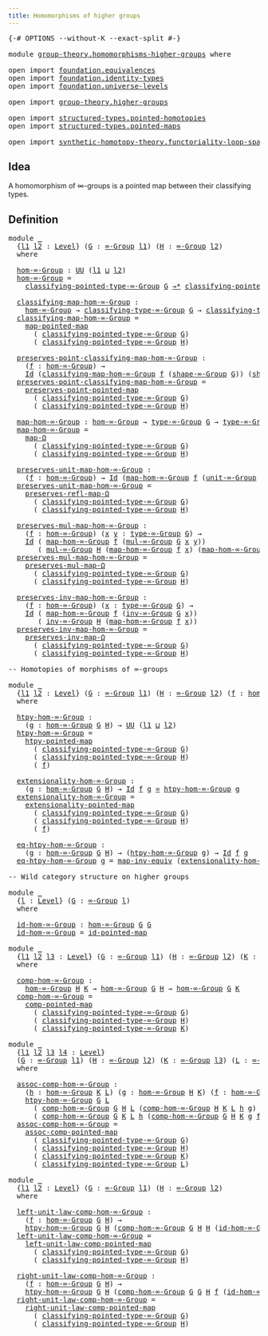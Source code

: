 ```yaml
---
title: Homomorphisms of higher groups
---
```


<pre class="Agda"><a id="56" class="Symbol">{-#</a> <a id="60" class="Keyword">OPTIONS</a> <a id="68" class="Pragma">--without-K</a> <a id="80" class="Pragma">--exact-split</a> <a id="94" class="Symbol">#-}</a>

<a id="99" class="Keyword">module</a> <a id="106" href="group-theory.homomorphisms-higher-groups.html" class="Module">group-theory.homomorphisms-higher-groups</a> <a id="147" class="Keyword">where</a>

<a id="154" class="Keyword">open</a> <a id="159" class="Keyword">import</a> <a id="166" href="foundation.equivalences.html" class="Module">foundation.equivalences</a>
<a id="190" class="Keyword">open</a> <a id="195" class="Keyword">import</a> <a id="202" href="foundation.identity-types.html" class="Module">foundation.identity-types</a>
<a id="228" class="Keyword">open</a> <a id="233" class="Keyword">import</a> <a id="240" href="foundation.universe-levels.html" class="Module">foundation.universe-levels</a>

<a id="268" class="Keyword">open</a> <a id="273" class="Keyword">import</a> <a id="280" href="group-theory.higher-groups.html" class="Module">group-theory.higher-groups</a>

<a id="308" class="Keyword">open</a> <a id="313" class="Keyword">import</a> <a id="320" href="structured-types.pointed-homotopies.html" class="Module">structured-types.pointed-homotopies</a>
<a id="356" class="Keyword">open</a> <a id="361" class="Keyword">import</a> <a id="368" href="structured-types.pointed-maps.html" class="Module">structured-types.pointed-maps</a>

<a id="399" class="Keyword">open</a> <a id="404" class="Keyword">import</a> <a id="411" href="synthetic-homotopy-theory.functoriality-loop-spaces.html" class="Module">synthetic-homotopy-theory.functoriality-loop-spaces</a>
</pre>
## Idea

A homomorphism of ∞-groups is a pointed map between their classifying types.

## Definition

<pre class="Agda"><a id="578" class="Keyword">module</a> <a id="585" href="group-theory.homomorphisms-higher-groups.html#585" class="Module">_</a>
  <a id="589" class="Symbol">{</a><a id="590" href="group-theory.homomorphisms-higher-groups.html#590" class="Bound">l1</a> <a id="593" href="group-theory.homomorphisms-higher-groups.html#593" class="Bound">l2</a> <a id="596" class="Symbol">:</a> <a id="598" href="Agda.Primitive.html#597" class="Postulate">Level</a><a id="603" class="Symbol">}</a> <a id="605" class="Symbol">(</a><a id="606" href="group-theory.homomorphisms-higher-groups.html#606" class="Bound">G</a> <a id="608" class="Symbol">:</a> <a id="610" href="group-theory.higher-groups.html#1633" class="Function">∞-Group</a> <a id="618" href="group-theory.homomorphisms-higher-groups.html#590" class="Bound">l1</a><a id="620" class="Symbol">)</a> <a id="622" class="Symbol">(</a><a id="623" href="group-theory.homomorphisms-higher-groups.html#623" class="Bound">H</a> <a id="625" class="Symbol">:</a> <a id="627" href="group-theory.higher-groups.html#1633" class="Function">∞-Group</a> <a id="635" href="group-theory.homomorphisms-higher-groups.html#593" class="Bound">l2</a><a id="637" class="Symbol">)</a>
  <a id="641" class="Keyword">where</a>

  <a id="650" href="group-theory.homomorphisms-higher-groups.html#650" class="Function">hom-∞-Group</a> <a id="662" class="Symbol">:</a> <a id="664" href="foundation-core.universe-levels.html#235" class="Primitive">UU</a> <a id="667" class="Symbol">(</a><a id="668" href="group-theory.homomorphisms-higher-groups.html#590" class="Bound">l1</a> <a id="671" href="Agda.Primitive.html#810" class="Primitive Operator">⊔</a> <a id="673" href="group-theory.homomorphisms-higher-groups.html#593" class="Bound">l2</a><a id="675" class="Symbol">)</a>
  <a id="679" href="group-theory.homomorphisms-higher-groups.html#650" class="Function">hom-∞-Group</a> <a id="691" class="Symbol">=</a>
    <a id="697" href="group-theory.higher-groups.html#1799" class="Function">classifying-pointed-type-∞-Group</a> <a id="730" href="group-theory.homomorphisms-higher-groups.html#606" class="Bound">G</a> <a id="732" href="structured-types.pointed-maps.html#968" class="Function Operator">→*</a> <a id="735" href="group-theory.higher-groups.html#1799" class="Function">classifying-pointed-type-∞-Group</a> <a id="768" href="group-theory.homomorphisms-higher-groups.html#623" class="Bound">H</a>

  <a id="773" href="group-theory.homomorphisms-higher-groups.html#773" class="Function">classifying-map-hom-∞-Group</a> <a id="801" class="Symbol">:</a>
    <a id="807" href="group-theory.homomorphisms-higher-groups.html#650" class="Function">hom-∞-Group</a> <a id="819" class="Symbol">→</a> <a id="821" href="group-theory.higher-groups.html#1895" class="Function">classifying-type-∞-Group</a> <a id="846" href="group-theory.homomorphisms-higher-groups.html#606" class="Bound">G</a> <a id="848" class="Symbol">→</a> <a id="850" href="group-theory.higher-groups.html#1895" class="Function">classifying-type-∞-Group</a> <a id="875" href="group-theory.homomorphisms-higher-groups.html#623" class="Bound">H</a>
  <a id="879" href="group-theory.homomorphisms-higher-groups.html#773" class="Function">classifying-map-hom-∞-Group</a> <a id="907" class="Symbol">=</a>
    <a id="913" href="structured-types.pointed-maps.html#1528" class="Function">map-pointed-map</a>
      <a id="935" class="Symbol">(</a> <a id="937" href="group-theory.higher-groups.html#1799" class="Function">classifying-pointed-type-∞-Group</a> <a id="970" href="group-theory.homomorphisms-higher-groups.html#606" class="Bound">G</a><a id="971" class="Symbol">)</a>
      <a id="979" class="Symbol">(</a> <a id="981" href="group-theory.higher-groups.html#1799" class="Function">classifying-pointed-type-∞-Group</a> <a id="1014" href="group-theory.homomorphisms-higher-groups.html#623" class="Bound">H</a><a id="1015" class="Symbol">)</a>

  <a id="1020" href="group-theory.homomorphisms-higher-groups.html#1020" class="Function">preserves-point-classifying-map-hom-∞-Group</a> <a id="1064" class="Symbol">:</a>
    <a id="1070" class="Symbol">(</a><a id="1071" href="group-theory.homomorphisms-higher-groups.html#1071" class="Bound">f</a> <a id="1073" class="Symbol">:</a> <a id="1075" href="group-theory.homomorphisms-higher-groups.html#650" class="Function">hom-∞-Group</a><a id="1086" class="Symbol">)</a> <a id="1088" class="Symbol">→</a>
    <a id="1094" href="foundation-core.identity-types.html#1767" class="Datatype">Id</a> <a id="1097" class="Symbol">(</a><a id="1098" href="group-theory.homomorphisms-higher-groups.html#773" class="Function">classifying-map-hom-∞-Group</a> <a id="1126" href="group-theory.homomorphisms-higher-groups.html#1071" class="Bound">f</a> <a id="1128" class="Symbol">(</a><a id="1129" href="group-theory.higher-groups.html#2014" class="Function">shape-∞-Group</a> <a id="1143" href="group-theory.homomorphisms-higher-groups.html#606" class="Bound">G</a><a id="1144" class="Symbol">))</a> <a id="1147" class="Symbol">(</a><a id="1148" href="group-theory.higher-groups.html#2014" class="Function">shape-∞-Group</a> <a id="1162" href="group-theory.homomorphisms-higher-groups.html#623" class="Bound">H</a><a id="1163" class="Symbol">)</a>
  <a id="1167" href="group-theory.homomorphisms-higher-groups.html#1020" class="Function">preserves-point-classifying-map-hom-∞-Group</a> <a id="1211" class="Symbol">=</a>
    <a id="1217" href="structured-types.pointed-maps.html#1628" class="Function">preserves-point-pointed-map</a>
      <a id="1251" class="Symbol">(</a> <a id="1253" href="group-theory.higher-groups.html#1799" class="Function">classifying-pointed-type-∞-Group</a> <a id="1286" href="group-theory.homomorphisms-higher-groups.html#606" class="Bound">G</a><a id="1287" class="Symbol">)</a>
      <a id="1295" class="Symbol">(</a> <a id="1297" href="group-theory.higher-groups.html#1799" class="Function">classifying-pointed-type-∞-Group</a> <a id="1330" href="group-theory.homomorphisms-higher-groups.html#623" class="Bound">H</a><a id="1331" class="Symbol">)</a>

  <a id="1336" href="group-theory.homomorphisms-higher-groups.html#1336" class="Function">map-hom-∞-Group</a> <a id="1352" class="Symbol">:</a> <a id="1354" href="group-theory.homomorphisms-higher-groups.html#650" class="Function">hom-∞-Group</a> <a id="1366" class="Symbol">→</a> <a id="1368" href="group-theory.higher-groups.html#2839" class="Function">type-∞-Group</a> <a id="1381" href="group-theory.homomorphisms-higher-groups.html#606" class="Bound">G</a> <a id="1383" class="Symbol">→</a> <a id="1385" href="group-theory.higher-groups.html#2839" class="Function">type-∞-Group</a> <a id="1398" href="group-theory.homomorphisms-higher-groups.html#623" class="Bound">H</a>
  <a id="1402" href="group-theory.homomorphisms-higher-groups.html#1336" class="Function">map-hom-∞-Group</a> <a id="1418" class="Symbol">=</a>
    <a id="1424" href="synthetic-homotopy-theory.functoriality-loop-spaces.html#1184" class="Function">map-Ω</a>
      <a id="1436" class="Symbol">(</a> <a id="1438" href="group-theory.higher-groups.html#1799" class="Function">classifying-pointed-type-∞-Group</a> <a id="1471" href="group-theory.homomorphisms-higher-groups.html#606" class="Bound">G</a><a id="1472" class="Symbol">)</a>
      <a id="1480" class="Symbol">(</a> <a id="1482" href="group-theory.higher-groups.html#1799" class="Function">classifying-pointed-type-∞-Group</a> <a id="1515" href="group-theory.homomorphisms-higher-groups.html#623" class="Bound">H</a><a id="1516" class="Symbol">)</a>

  <a id="1521" href="group-theory.homomorphisms-higher-groups.html#1521" class="Function">preserves-unit-map-hom-∞-Group</a> <a id="1552" class="Symbol">:</a>
    <a id="1558" class="Symbol">(</a><a id="1559" href="group-theory.homomorphisms-higher-groups.html#1559" class="Bound">f</a> <a id="1561" class="Symbol">:</a> <a id="1563" href="group-theory.homomorphisms-higher-groups.html#650" class="Function">hom-∞-Group</a><a id="1574" class="Symbol">)</a> <a id="1576" class="Symbol">→</a> <a id="1578" href="foundation-core.identity-types.html#1767" class="Datatype">Id</a> <a id="1581" class="Symbol">(</a><a id="1582" href="group-theory.homomorphisms-higher-groups.html#1336" class="Function">map-hom-∞-Group</a> <a id="1598" href="group-theory.homomorphisms-higher-groups.html#1559" class="Bound">f</a> <a id="1600" class="Symbol">(</a><a id="1601" href="group-theory.higher-groups.html#2919" class="Function">unit-∞-Group</a> <a id="1614" href="group-theory.homomorphisms-higher-groups.html#606" class="Bound">G</a><a id="1615" class="Symbol">))</a> <a id="1618" class="Symbol">(</a><a id="1619" href="group-theory.higher-groups.html#2919" class="Function">unit-∞-Group</a> <a id="1632" href="group-theory.homomorphisms-higher-groups.html#623" class="Bound">H</a><a id="1633" class="Symbol">)</a>
  <a id="1637" href="group-theory.homomorphisms-higher-groups.html#1521" class="Function">preserves-unit-map-hom-∞-Group</a> <a id="1668" class="Symbol">=</a>
    <a id="1674" href="synthetic-homotopy-theory.functoriality-loop-spaces.html#1324" class="Function">preserves-refl-map-Ω</a>
      <a id="1701" class="Symbol">(</a> <a id="1703" href="group-theory.higher-groups.html#1799" class="Function">classifying-pointed-type-∞-Group</a> <a id="1736" href="group-theory.homomorphisms-higher-groups.html#606" class="Bound">G</a><a id="1737" class="Symbol">)</a>
      <a id="1745" class="Symbol">(</a> <a id="1747" href="group-theory.higher-groups.html#1799" class="Function">classifying-pointed-type-∞-Group</a> <a id="1780" href="group-theory.homomorphisms-higher-groups.html#623" class="Bound">H</a><a id="1781" class="Symbol">)</a>

  <a id="1786" href="group-theory.homomorphisms-higher-groups.html#1786" class="Function">preserves-mul-map-hom-∞-Group</a> <a id="1816" class="Symbol">:</a>
    <a id="1822" class="Symbol">(</a><a id="1823" href="group-theory.homomorphisms-higher-groups.html#1823" class="Bound">f</a> <a id="1825" class="Symbol">:</a> <a id="1827" href="group-theory.homomorphisms-higher-groups.html#650" class="Function">hom-∞-Group</a><a id="1838" class="Symbol">)</a> <a id="1840" class="Symbol">(</a><a id="1841" href="group-theory.homomorphisms-higher-groups.html#1841" class="Bound">x</a> <a id="1843" href="group-theory.homomorphisms-higher-groups.html#1843" class="Bound">y</a> <a id="1845" class="Symbol">:</a> <a id="1847" href="group-theory.higher-groups.html#2839" class="Function">type-∞-Group</a> <a id="1860" href="group-theory.homomorphisms-higher-groups.html#606" class="Bound">G</a><a id="1861" class="Symbol">)</a> <a id="1863" class="Symbol">→</a>
    <a id="1869" href="foundation-core.identity-types.html#1767" class="Datatype">Id</a> <a id="1872" class="Symbol">(</a> <a id="1874" href="group-theory.homomorphisms-higher-groups.html#1336" class="Function">map-hom-∞-Group</a> <a id="1890" href="group-theory.homomorphisms-higher-groups.html#1823" class="Bound">f</a> <a id="1892" class="Symbol">(</a><a id="1893" href="group-theory.higher-groups.html#3007" class="Function">mul-∞-Group</a> <a id="1905" href="group-theory.homomorphisms-higher-groups.html#606" class="Bound">G</a> <a id="1907" href="group-theory.homomorphisms-higher-groups.html#1841" class="Bound">x</a> <a id="1909" href="group-theory.homomorphisms-higher-groups.html#1843" class="Bound">y</a><a id="1910" class="Symbol">))</a>
       <a id="1920" class="Symbol">(</a> <a id="1922" href="group-theory.higher-groups.html#3007" class="Function">mul-∞-Group</a> <a id="1934" href="group-theory.homomorphisms-higher-groups.html#623" class="Bound">H</a> <a id="1936" class="Symbol">(</a><a id="1937" href="group-theory.homomorphisms-higher-groups.html#1336" class="Function">map-hom-∞-Group</a> <a id="1953" href="group-theory.homomorphisms-higher-groups.html#1823" class="Bound">f</a> <a id="1955" href="group-theory.homomorphisms-higher-groups.html#1841" class="Bound">x</a><a id="1956" class="Symbol">)</a> <a id="1958" class="Symbol">(</a><a id="1959" href="group-theory.homomorphisms-higher-groups.html#1336" class="Function">map-hom-∞-Group</a> <a id="1975" href="group-theory.homomorphisms-higher-groups.html#1823" class="Bound">f</a> <a id="1977" href="group-theory.homomorphisms-higher-groups.html#1843" class="Bound">y</a><a id="1978" class="Symbol">))</a>
  <a id="1983" href="group-theory.homomorphisms-higher-groups.html#1786" class="Function">preserves-mul-map-hom-∞-Group</a> <a id="2013" class="Symbol">=</a>
    <a id="2019" href="synthetic-homotopy-theory.functoriality-loop-spaces.html#1504" class="Function">preserves-mul-map-Ω</a>
      <a id="2045" class="Symbol">(</a> <a id="2047" href="group-theory.higher-groups.html#1799" class="Function">classifying-pointed-type-∞-Group</a> <a id="2080" href="group-theory.homomorphisms-higher-groups.html#606" class="Bound">G</a><a id="2081" class="Symbol">)</a>
      <a id="2089" class="Symbol">(</a> <a id="2091" href="group-theory.higher-groups.html#1799" class="Function">classifying-pointed-type-∞-Group</a> <a id="2124" href="group-theory.homomorphisms-higher-groups.html#623" class="Bound">H</a><a id="2125" class="Symbol">)</a>

  <a id="2130" href="group-theory.homomorphisms-higher-groups.html#2130" class="Function">preserves-inv-map-hom-∞-Group</a> <a id="2160" class="Symbol">:</a>
    <a id="2166" class="Symbol">(</a><a id="2167" href="group-theory.homomorphisms-higher-groups.html#2167" class="Bound">f</a> <a id="2169" class="Symbol">:</a> <a id="2171" href="group-theory.homomorphisms-higher-groups.html#650" class="Function">hom-∞-Group</a><a id="2182" class="Symbol">)</a> <a id="2184" class="Symbol">(</a><a id="2185" href="group-theory.homomorphisms-higher-groups.html#2185" class="Bound">x</a> <a id="2187" class="Symbol">:</a> <a id="2189" href="group-theory.higher-groups.html#2839" class="Function">type-∞-Group</a> <a id="2202" href="group-theory.homomorphisms-higher-groups.html#606" class="Bound">G</a><a id="2203" class="Symbol">)</a> <a id="2205" class="Symbol">→</a>
    <a id="2211" href="foundation-core.identity-types.html#1767" class="Datatype">Id</a> <a id="2214" class="Symbol">(</a> <a id="2216" href="group-theory.homomorphisms-higher-groups.html#1336" class="Function">map-hom-∞-Group</a> <a id="2232" href="group-theory.homomorphisms-higher-groups.html#2167" class="Bound">f</a> <a id="2234" class="Symbol">(</a><a id="2235" href="group-theory.higher-groups.html#3856" class="Function">inv-∞-Group</a> <a id="2247" href="group-theory.homomorphisms-higher-groups.html#606" class="Bound">G</a> <a id="2249" href="group-theory.homomorphisms-higher-groups.html#2185" class="Bound">x</a><a id="2250" class="Symbol">))</a>
       <a id="2260" class="Symbol">(</a> <a id="2262" href="group-theory.higher-groups.html#3856" class="Function">inv-∞-Group</a> <a id="2274" href="group-theory.homomorphisms-higher-groups.html#623" class="Bound">H</a> <a id="2276" class="Symbol">(</a><a id="2277" href="group-theory.homomorphisms-higher-groups.html#1336" class="Function">map-hom-∞-Group</a> <a id="2293" href="group-theory.homomorphisms-higher-groups.html#2167" class="Bound">f</a> <a id="2295" href="group-theory.homomorphisms-higher-groups.html#2185" class="Bound">x</a><a id="2296" class="Symbol">))</a>
  <a id="2301" href="group-theory.homomorphisms-higher-groups.html#2130" class="Function">preserves-inv-map-hom-∞-Group</a> <a id="2331" class="Symbol">=</a>
    <a id="2337" href="synthetic-homotopy-theory.functoriality-loop-spaces.html#1894" class="Function">preserves-inv-map-Ω</a>
      <a id="2363" class="Symbol">(</a> <a id="2365" href="group-theory.higher-groups.html#1799" class="Function">classifying-pointed-type-∞-Group</a> <a id="2398" href="group-theory.homomorphisms-higher-groups.html#606" class="Bound">G</a><a id="2399" class="Symbol">)</a>
      <a id="2407" class="Symbol">(</a> <a id="2409" href="group-theory.higher-groups.html#1799" class="Function">classifying-pointed-type-∞-Group</a> <a id="2442" href="group-theory.homomorphisms-higher-groups.html#623" class="Bound">H</a><a id="2443" class="Symbol">)</a>

<a id="2446" class="Comment">-- Homotopies of morphisms of ∞-groups</a>

<a id="2486" class="Keyword">module</a> <a id="2493" href="group-theory.homomorphisms-higher-groups.html#2493" class="Module">_</a>
  <a id="2497" class="Symbol">{</a><a id="2498" href="group-theory.homomorphisms-higher-groups.html#2498" class="Bound">l1</a> <a id="2501" href="group-theory.homomorphisms-higher-groups.html#2501" class="Bound">l2</a> <a id="2504" class="Symbol">:</a> <a id="2506" href="Agda.Primitive.html#597" class="Postulate">Level</a><a id="2511" class="Symbol">}</a> <a id="2513" class="Symbol">(</a><a id="2514" href="group-theory.homomorphisms-higher-groups.html#2514" class="Bound">G</a> <a id="2516" class="Symbol">:</a> <a id="2518" href="group-theory.higher-groups.html#1633" class="Function">∞-Group</a> <a id="2526" href="group-theory.homomorphisms-higher-groups.html#2498" class="Bound">l1</a><a id="2528" class="Symbol">)</a> <a id="2530" class="Symbol">(</a><a id="2531" href="group-theory.homomorphisms-higher-groups.html#2531" class="Bound">H</a> <a id="2533" class="Symbol">:</a> <a id="2535" href="group-theory.higher-groups.html#1633" class="Function">∞-Group</a> <a id="2543" href="group-theory.homomorphisms-higher-groups.html#2501" class="Bound">l2</a><a id="2545" class="Symbol">)</a> <a id="2547" class="Symbol">(</a><a id="2548" href="group-theory.homomorphisms-higher-groups.html#2548" class="Bound">f</a> <a id="2550" class="Symbol">:</a> <a id="2552" href="group-theory.homomorphisms-higher-groups.html#650" class="Function">hom-∞-Group</a> <a id="2564" href="group-theory.homomorphisms-higher-groups.html#2514" class="Bound">G</a> <a id="2566" href="group-theory.homomorphisms-higher-groups.html#2531" class="Bound">H</a><a id="2567" class="Symbol">)</a>
  <a id="2571" class="Keyword">where</a>

  <a id="2580" href="group-theory.homomorphisms-higher-groups.html#2580" class="Function">htpy-hom-∞-Group</a> <a id="2597" class="Symbol">:</a>
    <a id="2603" class="Symbol">(</a><a id="2604" href="group-theory.homomorphisms-higher-groups.html#2604" class="Bound">g</a> <a id="2606" class="Symbol">:</a> <a id="2608" href="group-theory.homomorphisms-higher-groups.html#650" class="Function">hom-∞-Group</a> <a id="2620" href="group-theory.homomorphisms-higher-groups.html#2514" class="Bound">G</a> <a id="2622" href="group-theory.homomorphisms-higher-groups.html#2531" class="Bound">H</a><a id="2623" class="Symbol">)</a> <a id="2625" class="Symbol">→</a> <a id="2627" href="foundation-core.universe-levels.html#235" class="Primitive">UU</a> <a id="2630" class="Symbol">(</a><a id="2631" href="group-theory.homomorphisms-higher-groups.html#2498" class="Bound">l1</a> <a id="2634" href="Agda.Primitive.html#810" class="Primitive Operator">⊔</a> <a id="2636" href="group-theory.homomorphisms-higher-groups.html#2501" class="Bound">l2</a><a id="2638" class="Symbol">)</a>
  <a id="2642" href="group-theory.homomorphisms-higher-groups.html#2580" class="Function">htpy-hom-∞-Group</a> <a id="2659" class="Symbol">=</a>
    <a id="2665" href="structured-types.pointed-homotopies.html#2941" class="Function">htpy-pointed-map</a>
      <a id="2688" class="Symbol">(</a> <a id="2690" href="group-theory.higher-groups.html#1799" class="Function">classifying-pointed-type-∞-Group</a> <a id="2723" href="group-theory.homomorphisms-higher-groups.html#2514" class="Bound">G</a><a id="2724" class="Symbol">)</a>
      <a id="2732" class="Symbol">(</a> <a id="2734" href="group-theory.higher-groups.html#1799" class="Function">classifying-pointed-type-∞-Group</a> <a id="2767" href="group-theory.homomorphisms-higher-groups.html#2531" class="Bound">H</a><a id="2768" class="Symbol">)</a>
      <a id="2776" class="Symbol">(</a> <a id="2778" href="group-theory.homomorphisms-higher-groups.html#2548" class="Bound">f</a><a id="2779" class="Symbol">)</a>

  <a id="2784" href="group-theory.homomorphisms-higher-groups.html#2784" class="Function">extensionality-hom-∞-Group</a> <a id="2811" class="Symbol">:</a>
    <a id="2817" class="Symbol">(</a><a id="2818" href="group-theory.homomorphisms-higher-groups.html#2818" class="Bound">g</a> <a id="2820" class="Symbol">:</a> <a id="2822" href="group-theory.homomorphisms-higher-groups.html#650" class="Function">hom-∞-Group</a> <a id="2834" href="group-theory.homomorphisms-higher-groups.html#2514" class="Bound">G</a> <a id="2836" href="group-theory.homomorphisms-higher-groups.html#2531" class="Bound">H</a><a id="2837" class="Symbol">)</a> <a id="2839" class="Symbol">→</a> <a id="2841" href="foundation-core.identity-types.html#1767" class="Datatype">Id</a> <a id="2844" href="group-theory.homomorphisms-higher-groups.html#2548" class="Bound">f</a> <a id="2846" href="group-theory.homomorphisms-higher-groups.html#2818" class="Bound">g</a> <a id="2848" href="foundation-core.equivalences.html#1621" class="Function Operator">≃</a> <a id="2850" href="group-theory.homomorphisms-higher-groups.html#2580" class="Function">htpy-hom-∞-Group</a> <a id="2867" href="group-theory.homomorphisms-higher-groups.html#2818" class="Bound">g</a>
  <a id="2871" href="group-theory.homomorphisms-higher-groups.html#2784" class="Function">extensionality-hom-∞-Group</a> <a id="2898" class="Symbol">=</a>
    <a id="2904" href="structured-types.pointed-homotopies.html#3058" class="Function">extensionality-pointed-map</a>
      <a id="2937" class="Symbol">(</a> <a id="2939" href="group-theory.higher-groups.html#1799" class="Function">classifying-pointed-type-∞-Group</a> <a id="2972" href="group-theory.homomorphisms-higher-groups.html#2514" class="Bound">G</a><a id="2973" class="Symbol">)</a>
      <a id="2981" class="Symbol">(</a> <a id="2983" href="group-theory.higher-groups.html#1799" class="Function">classifying-pointed-type-∞-Group</a> <a id="3016" href="group-theory.homomorphisms-higher-groups.html#2531" class="Bound">H</a><a id="3017" class="Symbol">)</a>
      <a id="3025" class="Symbol">(</a> <a id="3027" href="group-theory.homomorphisms-higher-groups.html#2548" class="Bound">f</a><a id="3028" class="Symbol">)</a>

  <a id="3033" href="group-theory.homomorphisms-higher-groups.html#3033" class="Function">eq-htpy-hom-∞-Group</a> <a id="3053" class="Symbol">:</a>
    <a id="3059" class="Symbol">(</a><a id="3060" href="group-theory.homomorphisms-higher-groups.html#3060" class="Bound">g</a> <a id="3062" class="Symbol">:</a> <a id="3064" href="group-theory.homomorphisms-higher-groups.html#650" class="Function">hom-∞-Group</a> <a id="3076" href="group-theory.homomorphisms-higher-groups.html#2514" class="Bound">G</a> <a id="3078" href="group-theory.homomorphisms-higher-groups.html#2531" class="Bound">H</a><a id="3079" class="Symbol">)</a> <a id="3081" class="Symbol">→</a> <a id="3083" class="Symbol">(</a><a id="3084" href="group-theory.homomorphisms-higher-groups.html#2580" class="Function">htpy-hom-∞-Group</a> <a id="3101" href="group-theory.homomorphisms-higher-groups.html#3060" class="Bound">g</a><a id="3102" class="Symbol">)</a> <a id="3104" class="Symbol">→</a> <a id="3106" href="foundation-core.identity-types.html#1767" class="Datatype">Id</a> <a id="3109" href="group-theory.homomorphisms-higher-groups.html#2548" class="Bound">f</a> <a id="3111" href="group-theory.homomorphisms-higher-groups.html#3060" class="Bound">g</a>
  <a id="3115" href="group-theory.homomorphisms-higher-groups.html#3033" class="Function">eq-htpy-hom-∞-Group</a> <a id="3135" href="group-theory.homomorphisms-higher-groups.html#3135" class="Bound">g</a> <a id="3137" class="Symbol">=</a> <a id="3139" href="foundation-core.equivalences.html#5036" class="Function">map-inv-equiv</a> <a id="3153" class="Symbol">(</a><a id="3154" href="group-theory.homomorphisms-higher-groups.html#2784" class="Function">extensionality-hom-∞-Group</a> <a id="3181" href="group-theory.homomorphisms-higher-groups.html#3135" class="Bound">g</a><a id="3182" class="Symbol">)</a>

<a id="3185" class="Comment">-- Wild category structure on higher groups</a>

<a id="3230" class="Keyword">module</a> <a id="3237" href="group-theory.homomorphisms-higher-groups.html#3237" class="Module">_</a>
  <a id="3241" class="Symbol">{</a><a id="3242" href="group-theory.homomorphisms-higher-groups.html#3242" class="Bound">l</a> <a id="3244" class="Symbol">:</a> <a id="3246" href="Agda.Primitive.html#597" class="Postulate">Level</a><a id="3251" class="Symbol">}</a> <a id="3253" class="Symbol">(</a><a id="3254" href="group-theory.homomorphisms-higher-groups.html#3254" class="Bound">G</a> <a id="3256" class="Symbol">:</a> <a id="3258" href="group-theory.higher-groups.html#1633" class="Function">∞-Group</a> <a id="3266" href="group-theory.homomorphisms-higher-groups.html#3242" class="Bound">l</a><a id="3267" class="Symbol">)</a>
  <a id="3271" class="Keyword">where</a>
  
  <a id="3282" href="group-theory.homomorphisms-higher-groups.html#3282" class="Function">id-hom-∞-Group</a> <a id="3297" class="Symbol">:</a> <a id="3299" href="group-theory.homomorphisms-higher-groups.html#650" class="Function">hom-∞-Group</a> <a id="3311" href="group-theory.homomorphisms-higher-groups.html#3254" class="Bound">G</a> <a id="3313" href="group-theory.homomorphisms-higher-groups.html#3254" class="Bound">G</a>
  <a id="3317" href="group-theory.homomorphisms-higher-groups.html#3282" class="Function">id-hom-∞-Group</a> <a id="3332" class="Symbol">=</a> <a id="3334" href="structured-types.pointed-maps.html#3529" class="Function">id-pointed-map</a>

<a id="3350" class="Keyword">module</a> <a id="3357" href="group-theory.homomorphisms-higher-groups.html#3357" class="Module">_</a>
  <a id="3361" class="Symbol">{</a><a id="3362" href="group-theory.homomorphisms-higher-groups.html#3362" class="Bound">l1</a> <a id="3365" href="group-theory.homomorphisms-higher-groups.html#3365" class="Bound">l2</a> <a id="3368" href="group-theory.homomorphisms-higher-groups.html#3368" class="Bound">l3</a> <a id="3371" class="Symbol">:</a> <a id="3373" href="Agda.Primitive.html#597" class="Postulate">Level</a><a id="3378" class="Symbol">}</a> <a id="3380" class="Symbol">(</a><a id="3381" href="group-theory.homomorphisms-higher-groups.html#3381" class="Bound">G</a> <a id="3383" class="Symbol">:</a> <a id="3385" href="group-theory.higher-groups.html#1633" class="Function">∞-Group</a> <a id="3393" href="group-theory.homomorphisms-higher-groups.html#3362" class="Bound">l1</a><a id="3395" class="Symbol">)</a> <a id="3397" class="Symbol">(</a><a id="3398" href="group-theory.homomorphisms-higher-groups.html#3398" class="Bound">H</a> <a id="3400" class="Symbol">:</a> <a id="3402" href="group-theory.higher-groups.html#1633" class="Function">∞-Group</a> <a id="3410" href="group-theory.homomorphisms-higher-groups.html#3365" class="Bound">l2</a><a id="3412" class="Symbol">)</a> <a id="3414" class="Symbol">(</a><a id="3415" href="group-theory.homomorphisms-higher-groups.html#3415" class="Bound">K</a> <a id="3417" class="Symbol">:</a> <a id="3419" href="group-theory.higher-groups.html#1633" class="Function">∞-Group</a> <a id="3427" href="group-theory.homomorphisms-higher-groups.html#3368" class="Bound">l3</a><a id="3429" class="Symbol">)</a>
  <a id="3433" class="Keyword">where</a>

  <a id="3442" href="group-theory.homomorphisms-higher-groups.html#3442" class="Function">comp-hom-∞-Group</a> <a id="3459" class="Symbol">:</a>
    <a id="3465" href="group-theory.homomorphisms-higher-groups.html#650" class="Function">hom-∞-Group</a> <a id="3477" href="group-theory.homomorphisms-higher-groups.html#3398" class="Bound">H</a> <a id="3479" href="group-theory.homomorphisms-higher-groups.html#3415" class="Bound">K</a> <a id="3481" class="Symbol">→</a> <a id="3483" href="group-theory.homomorphisms-higher-groups.html#650" class="Function">hom-∞-Group</a> <a id="3495" href="group-theory.homomorphisms-higher-groups.html#3381" class="Bound">G</a> <a id="3497" href="group-theory.homomorphisms-higher-groups.html#3398" class="Bound">H</a> <a id="3499" class="Symbol">→</a> <a id="3501" href="group-theory.homomorphisms-higher-groups.html#650" class="Function">hom-∞-Group</a> <a id="3513" href="group-theory.homomorphisms-higher-groups.html#3381" class="Bound">G</a> <a id="3515" href="group-theory.homomorphisms-higher-groups.html#3415" class="Bound">K</a>
  <a id="3519" href="group-theory.homomorphisms-higher-groups.html#3442" class="Function">comp-hom-∞-Group</a> <a id="3536" class="Symbol">=</a>
    <a id="3542" href="structured-types.pointed-maps.html#3204" class="Function">comp-pointed-map</a>
      <a id="3565" class="Symbol">(</a> <a id="3567" href="group-theory.higher-groups.html#1799" class="Function">classifying-pointed-type-∞-Group</a> <a id="3600" href="group-theory.homomorphisms-higher-groups.html#3381" class="Bound">G</a><a id="3601" class="Symbol">)</a>
      <a id="3609" class="Symbol">(</a> <a id="3611" href="group-theory.higher-groups.html#1799" class="Function">classifying-pointed-type-∞-Group</a> <a id="3644" href="group-theory.homomorphisms-higher-groups.html#3398" class="Bound">H</a><a id="3645" class="Symbol">)</a>
      <a id="3653" class="Symbol">(</a> <a id="3655" href="group-theory.higher-groups.html#1799" class="Function">classifying-pointed-type-∞-Group</a> <a id="3688" href="group-theory.homomorphisms-higher-groups.html#3415" class="Bound">K</a><a id="3689" class="Symbol">)</a>

<a id="3692" class="Keyword">module</a> <a id="3699" href="group-theory.homomorphisms-higher-groups.html#3699" class="Module">_</a>
  <a id="3703" class="Symbol">{</a><a id="3704" href="group-theory.homomorphisms-higher-groups.html#3704" class="Bound">l1</a> <a id="3707" href="group-theory.homomorphisms-higher-groups.html#3707" class="Bound">l2</a> <a id="3710" href="group-theory.homomorphisms-higher-groups.html#3710" class="Bound">l3</a> <a id="3713" href="group-theory.homomorphisms-higher-groups.html#3713" class="Bound">l4</a> <a id="3716" class="Symbol">:</a> <a id="3718" href="Agda.Primitive.html#597" class="Postulate">Level</a><a id="3723" class="Symbol">}</a>
  <a id="3727" class="Symbol">(</a><a id="3728" href="group-theory.homomorphisms-higher-groups.html#3728" class="Bound">G</a> <a id="3730" class="Symbol">:</a> <a id="3732" href="group-theory.higher-groups.html#1633" class="Function">∞-Group</a> <a id="3740" href="group-theory.homomorphisms-higher-groups.html#3704" class="Bound">l1</a><a id="3742" class="Symbol">)</a> <a id="3744" class="Symbol">(</a><a id="3745" href="group-theory.homomorphisms-higher-groups.html#3745" class="Bound">H</a> <a id="3747" class="Symbol">:</a> <a id="3749" href="group-theory.higher-groups.html#1633" class="Function">∞-Group</a> <a id="3757" href="group-theory.homomorphisms-higher-groups.html#3707" class="Bound">l2</a><a id="3759" class="Symbol">)</a> <a id="3761" class="Symbol">(</a><a id="3762" href="group-theory.homomorphisms-higher-groups.html#3762" class="Bound">K</a> <a id="3764" class="Symbol">:</a> <a id="3766" href="group-theory.higher-groups.html#1633" class="Function">∞-Group</a> <a id="3774" href="group-theory.homomorphisms-higher-groups.html#3710" class="Bound">l3</a><a id="3776" class="Symbol">)</a> <a id="3778" class="Symbol">(</a><a id="3779" href="group-theory.homomorphisms-higher-groups.html#3779" class="Bound">L</a> <a id="3781" class="Symbol">:</a> <a id="3783" href="group-theory.higher-groups.html#1633" class="Function">∞-Group</a> <a id="3791" href="group-theory.homomorphisms-higher-groups.html#3713" class="Bound">l4</a><a id="3793" class="Symbol">)</a>
  <a id="3797" class="Keyword">where</a>

  <a id="3806" href="group-theory.homomorphisms-higher-groups.html#3806" class="Function">assoc-comp-hom-∞-Group</a> <a id="3829" class="Symbol">:</a>
    <a id="3835" class="Symbol">(</a><a id="3836" href="group-theory.homomorphisms-higher-groups.html#3836" class="Bound">h</a> <a id="3838" class="Symbol">:</a> <a id="3840" href="group-theory.homomorphisms-higher-groups.html#650" class="Function">hom-∞-Group</a> <a id="3852" href="group-theory.homomorphisms-higher-groups.html#3762" class="Bound">K</a> <a id="3854" href="group-theory.homomorphisms-higher-groups.html#3779" class="Bound">L</a><a id="3855" class="Symbol">)</a> <a id="3857" class="Symbol">(</a><a id="3858" href="group-theory.homomorphisms-higher-groups.html#3858" class="Bound">g</a> <a id="3860" class="Symbol">:</a> <a id="3862" href="group-theory.homomorphisms-higher-groups.html#650" class="Function">hom-∞-Group</a> <a id="3874" href="group-theory.homomorphisms-higher-groups.html#3745" class="Bound">H</a> <a id="3876" href="group-theory.homomorphisms-higher-groups.html#3762" class="Bound">K</a><a id="3877" class="Symbol">)</a> <a id="3879" class="Symbol">(</a><a id="3880" href="group-theory.homomorphisms-higher-groups.html#3880" class="Bound">f</a> <a id="3882" class="Symbol">:</a> <a id="3884" href="group-theory.homomorphisms-higher-groups.html#650" class="Function">hom-∞-Group</a> <a id="3896" href="group-theory.homomorphisms-higher-groups.html#3728" class="Bound">G</a> <a id="3898" href="group-theory.homomorphisms-higher-groups.html#3745" class="Bound">H</a><a id="3899" class="Symbol">)</a> <a id="3901" class="Symbol">→</a>
    <a id="3907" href="group-theory.homomorphisms-higher-groups.html#2580" class="Function">htpy-hom-∞-Group</a> <a id="3924" href="group-theory.homomorphisms-higher-groups.html#3728" class="Bound">G</a> <a id="3926" href="group-theory.homomorphisms-higher-groups.html#3779" class="Bound">L</a>
      <a id="3934" class="Symbol">(</a> <a id="3936" href="group-theory.homomorphisms-higher-groups.html#3442" class="Function">comp-hom-∞-Group</a> <a id="3953" href="group-theory.homomorphisms-higher-groups.html#3728" class="Bound">G</a> <a id="3955" href="group-theory.homomorphisms-higher-groups.html#3745" class="Bound">H</a> <a id="3957" href="group-theory.homomorphisms-higher-groups.html#3779" class="Bound">L</a> <a id="3959" class="Symbol">(</a><a id="3960" href="group-theory.homomorphisms-higher-groups.html#3442" class="Function">comp-hom-∞-Group</a> <a id="3977" href="group-theory.homomorphisms-higher-groups.html#3745" class="Bound">H</a> <a id="3979" href="group-theory.homomorphisms-higher-groups.html#3762" class="Bound">K</a> <a id="3981" href="group-theory.homomorphisms-higher-groups.html#3779" class="Bound">L</a> <a id="3983" href="group-theory.homomorphisms-higher-groups.html#3836" class="Bound">h</a> <a id="3985" href="group-theory.homomorphisms-higher-groups.html#3858" class="Bound">g</a><a id="3986" class="Symbol">)</a> <a id="3988" href="group-theory.homomorphisms-higher-groups.html#3880" class="Bound">f</a><a id="3989" class="Symbol">)</a>
      <a id="3997" class="Symbol">(</a> <a id="3999" href="group-theory.homomorphisms-higher-groups.html#3442" class="Function">comp-hom-∞-Group</a> <a id="4016" href="group-theory.homomorphisms-higher-groups.html#3728" class="Bound">G</a> <a id="4018" href="group-theory.homomorphisms-higher-groups.html#3762" class="Bound">K</a> <a id="4020" href="group-theory.homomorphisms-higher-groups.html#3779" class="Bound">L</a> <a id="4022" href="group-theory.homomorphisms-higher-groups.html#3836" class="Bound">h</a> <a id="4024" class="Symbol">(</a><a id="4025" href="group-theory.homomorphisms-higher-groups.html#3442" class="Function">comp-hom-∞-Group</a> <a id="4042" href="group-theory.homomorphisms-higher-groups.html#3728" class="Bound">G</a> <a id="4044" href="group-theory.homomorphisms-higher-groups.html#3745" class="Bound">H</a> <a id="4046" href="group-theory.homomorphisms-higher-groups.html#3762" class="Bound">K</a> <a id="4048" href="group-theory.homomorphisms-higher-groups.html#3858" class="Bound">g</a> <a id="4050" href="group-theory.homomorphisms-higher-groups.html#3880" class="Bound">f</a><a id="4051" class="Symbol">))</a>
  <a id="4056" href="group-theory.homomorphisms-higher-groups.html#3806" class="Function">assoc-comp-hom-∞-Group</a> <a id="4079" class="Symbol">=</a>
    <a id="4085" href="structured-types.pointed-homotopies.html#4119" class="Function">assoc-comp-pointed-map</a>
      <a id="4114" class="Symbol">(</a> <a id="4116" href="group-theory.higher-groups.html#1799" class="Function">classifying-pointed-type-∞-Group</a> <a id="4149" href="group-theory.homomorphisms-higher-groups.html#3728" class="Bound">G</a><a id="4150" class="Symbol">)</a>
      <a id="4158" class="Symbol">(</a> <a id="4160" href="group-theory.higher-groups.html#1799" class="Function">classifying-pointed-type-∞-Group</a> <a id="4193" href="group-theory.homomorphisms-higher-groups.html#3745" class="Bound">H</a><a id="4194" class="Symbol">)</a>
      <a id="4202" class="Symbol">(</a> <a id="4204" href="group-theory.higher-groups.html#1799" class="Function">classifying-pointed-type-∞-Group</a> <a id="4237" href="group-theory.homomorphisms-higher-groups.html#3762" class="Bound">K</a><a id="4238" class="Symbol">)</a>
      <a id="4246" class="Symbol">(</a> <a id="4248" href="group-theory.higher-groups.html#1799" class="Function">classifying-pointed-type-∞-Group</a> <a id="4281" href="group-theory.homomorphisms-higher-groups.html#3779" class="Bound">L</a><a id="4282" class="Symbol">)</a>

<a id="4285" class="Keyword">module</a> <a id="4292" href="group-theory.homomorphisms-higher-groups.html#4292" class="Module">_</a>
  <a id="4296" class="Symbol">{</a><a id="4297" href="group-theory.homomorphisms-higher-groups.html#4297" class="Bound">l1</a> <a id="4300" href="group-theory.homomorphisms-higher-groups.html#4300" class="Bound">l2</a> <a id="4303" class="Symbol">:</a> <a id="4305" href="Agda.Primitive.html#597" class="Postulate">Level</a><a id="4310" class="Symbol">}</a> <a id="4312" class="Symbol">(</a><a id="4313" href="group-theory.homomorphisms-higher-groups.html#4313" class="Bound">G</a> <a id="4315" class="Symbol">:</a> <a id="4317" href="group-theory.higher-groups.html#1633" class="Function">∞-Group</a> <a id="4325" href="group-theory.homomorphisms-higher-groups.html#4297" class="Bound">l1</a><a id="4327" class="Symbol">)</a> <a id="4329" class="Symbol">(</a><a id="4330" href="group-theory.homomorphisms-higher-groups.html#4330" class="Bound">H</a> <a id="4332" class="Symbol">:</a> <a id="4334" href="group-theory.higher-groups.html#1633" class="Function">∞-Group</a> <a id="4342" href="group-theory.homomorphisms-higher-groups.html#4300" class="Bound">l2</a><a id="4344" class="Symbol">)</a>
  <a id="4348" class="Keyword">where</a>

  <a id="4357" href="group-theory.homomorphisms-higher-groups.html#4357" class="Function">left-unit-law-comp-hom-∞-Group</a> <a id="4388" class="Symbol">:</a>
    <a id="4394" class="Symbol">(</a><a id="4395" href="group-theory.homomorphisms-higher-groups.html#4395" class="Bound">f</a> <a id="4397" class="Symbol">:</a> <a id="4399" href="group-theory.homomorphisms-higher-groups.html#650" class="Function">hom-∞-Group</a> <a id="4411" href="group-theory.homomorphisms-higher-groups.html#4313" class="Bound">G</a> <a id="4413" href="group-theory.homomorphisms-higher-groups.html#4330" class="Bound">H</a><a id="4414" class="Symbol">)</a> <a id="4416" class="Symbol">→</a>
    <a id="4422" href="group-theory.homomorphisms-higher-groups.html#2580" class="Function">htpy-hom-∞-Group</a> <a id="4439" href="group-theory.homomorphisms-higher-groups.html#4313" class="Bound">G</a> <a id="4441" href="group-theory.homomorphisms-higher-groups.html#4330" class="Bound">H</a> <a id="4443" class="Symbol">(</a><a id="4444" href="group-theory.homomorphisms-higher-groups.html#3442" class="Function">comp-hom-∞-Group</a> <a id="4461" href="group-theory.homomorphisms-higher-groups.html#4313" class="Bound">G</a> <a id="4463" href="group-theory.homomorphisms-higher-groups.html#4330" class="Bound">H</a> <a id="4465" href="group-theory.homomorphisms-higher-groups.html#4330" class="Bound">H</a> <a id="4467" class="Symbol">(</a><a id="4468" href="group-theory.homomorphisms-higher-groups.html#3282" class="Function">id-hom-∞-Group</a> <a id="4483" href="group-theory.homomorphisms-higher-groups.html#4330" class="Bound">H</a><a id="4484" class="Symbol">)</a> <a id="4486" href="group-theory.homomorphisms-higher-groups.html#4395" class="Bound">f</a><a id="4487" class="Symbol">)</a> <a id="4489" href="group-theory.homomorphisms-higher-groups.html#4395" class="Bound">f</a>
  <a id="4493" href="group-theory.homomorphisms-higher-groups.html#4357" class="Function">left-unit-law-comp-hom-∞-Group</a> <a id="4524" class="Symbol">=</a>
    <a id="4530" href="structured-types.pointed-homotopies.html#3507" class="Function">left-unit-law-comp-pointed-map</a>
      <a id="4567" class="Symbol">(</a> <a id="4569" href="group-theory.higher-groups.html#1799" class="Function">classifying-pointed-type-∞-Group</a> <a id="4602" href="group-theory.homomorphisms-higher-groups.html#4313" class="Bound">G</a><a id="4603" class="Symbol">)</a>
      <a id="4611" class="Symbol">(</a> <a id="4613" href="group-theory.higher-groups.html#1799" class="Function">classifying-pointed-type-∞-Group</a> <a id="4646" href="group-theory.homomorphisms-higher-groups.html#4330" class="Bound">H</a><a id="4647" class="Symbol">)</a>

  <a id="4652" href="group-theory.homomorphisms-higher-groups.html#4652" class="Function">right-unit-law-comp-hom-∞-Group</a> <a id="4684" class="Symbol">:</a>
    <a id="4690" class="Symbol">(</a><a id="4691" href="group-theory.homomorphisms-higher-groups.html#4691" class="Bound">f</a> <a id="4693" class="Symbol">:</a> <a id="4695" href="group-theory.homomorphisms-higher-groups.html#650" class="Function">hom-∞-Group</a> <a id="4707" href="group-theory.homomorphisms-higher-groups.html#4313" class="Bound">G</a> <a id="4709" href="group-theory.homomorphisms-higher-groups.html#4330" class="Bound">H</a><a id="4710" class="Symbol">)</a> <a id="4712" class="Symbol">→</a>
    <a id="4718" href="group-theory.homomorphisms-higher-groups.html#2580" class="Function">htpy-hom-∞-Group</a> <a id="4735" href="group-theory.homomorphisms-higher-groups.html#4313" class="Bound">G</a> <a id="4737" href="group-theory.homomorphisms-higher-groups.html#4330" class="Bound">H</a> <a id="4739" class="Symbol">(</a><a id="4740" href="group-theory.homomorphisms-higher-groups.html#3442" class="Function">comp-hom-∞-Group</a> <a id="4757" href="group-theory.homomorphisms-higher-groups.html#4313" class="Bound">G</a> <a id="4759" href="group-theory.homomorphisms-higher-groups.html#4313" class="Bound">G</a> <a id="4761" href="group-theory.homomorphisms-higher-groups.html#4330" class="Bound">H</a> <a id="4763" href="group-theory.homomorphisms-higher-groups.html#4691" class="Bound">f</a> <a id="4765" class="Symbol">(</a><a id="4766" href="group-theory.homomorphisms-higher-groups.html#3282" class="Function">id-hom-∞-Group</a> <a id="4781" href="group-theory.homomorphisms-higher-groups.html#4313" class="Bound">G</a><a id="4782" class="Symbol">))</a> <a id="4785" href="group-theory.homomorphisms-higher-groups.html#4691" class="Bound">f</a>
  <a id="4789" href="group-theory.homomorphisms-higher-groups.html#4652" class="Function">right-unit-law-comp-hom-∞-Group</a> <a id="4821" class="Symbol">=</a>
    <a id="4827" href="structured-types.pointed-homotopies.html#3874" class="Function">right-unit-law-comp-pointed-map</a>
      <a id="4865" class="Symbol">(</a> <a id="4867" href="group-theory.higher-groups.html#1799" class="Function">classifying-pointed-type-∞-Group</a> <a id="4900" href="group-theory.homomorphisms-higher-groups.html#4313" class="Bound">G</a><a id="4901" class="Symbol">)</a>
      <a id="4909" class="Symbol">(</a> <a id="4911" href="group-theory.higher-groups.html#1799" class="Function">classifying-pointed-type-∞-Group</a> <a id="4944" href="group-theory.homomorphisms-higher-groups.html#4330" class="Bound">H</a><a id="4945" class="Symbol">)</a>
</pre>
